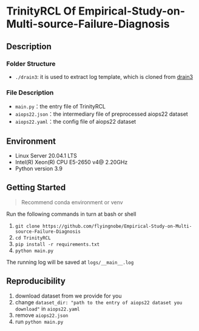 # TrinityRCL Of Empirical-Study-on-Multi-source-Failure-Diagnosis

## Description

### Folder Structure

-   `./drain3`: it is used to extract log template, which is cloned from [drain3](https://github.com/logpai/Drain3)

### File Description

-   `main.py`：the entry file of TrinityRCL
-   `aiops22.json`：the intermediary file of preprocessed aiops22 dataset
-   `aiops22.yaml`：the config file of aiops22 dataset

## Environment

-   Linux Server 20.04.1 LTS
-   Intel(R) Xeon(R) CPU E5-2650 v4@ 2.20GHz
-   Python version 3.9

## Getting Started

> Recommend conda environment or venv

Run the following commands in turn at bash or shell

1. `git clone https://github.com/flyingnobe/Empirical-Study-on-Multi-source-Failure-Diagnosis`
2. `cd TrinityRCL`
3. `pip install -r requirements.txt`
4. `python main.py`

The running log will be saved at `logs/__main__.log`

## Reproducibility

1. download dataset from we provide for you
2. change `dataset_dir: "path to the entry of aiops22 dataset you download"` in `aiops22.yaml`
3. remove `aiops22.json`
4. run `python main.py`
